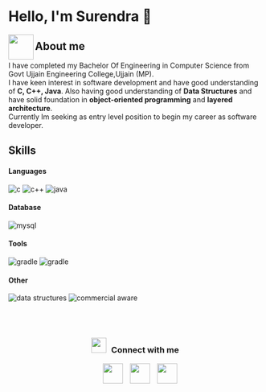   # Hello, I'm Surendra 👋
<img align="left" src = "https://user-images.githubusercontent.com/63050133/156777293-72a6e681-2582-4a9d-ad92-09d1181d47c7.gif" width = 50px height=50px>
<h2 align="left" font-weight="bold">About me</h2>
 I have completed my Bachelor Of Engineering in Computer Science from Govt Ujjain Engineering College,Ujjain (MP).<br>
 I have keen interest in software development and have good understanding of <b>C, C++, Java</b>. Also having good understanding of <b>Data Structures</b> and  have solid foundation in <b>object-oriented programming</b> and <b>layered architecture</b>.<br>
Currently Im seeking as entry level position to begin my career as software developer.
 
 <h2>Skills</h2>
  
   <h4> Languages </h4>
   
<d><img src = "https://img.shields.io/badge/C-1572B6?style=for-the-badge&logo=java&logoColor=white"  alt = "c" /> </d>
<d><img src = "https://img.shields.io/badge/C++-E34F26?style=for-the-badge&logo=css3&logoColor=white" alt = "c++" /></d>
<d><img src = "https://img.shields.io/badge/JAVA-%23ED8B00.svg?style=for-the-badge&logo=java&logoColor=white" alt = "java" /></d> 
        
        
 <h4> Database </h4>
       <img src = "https://img.shields.io/badge/MYSQL-%23404d59.svg?style=for-the-badge&logo=express&logoColor=%2361DAFB" alt = "mysql" />
 <h4> Tools </h4>
        <img src = "https://img.shields.io/badge/Gradle-%23FF9A00.svg?style=for-the-badge&logo=gradle%20photoshop&logoColor=white" alt = "gradle" />
	<img src = "https://img.shields.io/badge/GIT-%23F24E1E.svg?style=for-the-badge&logo=gradle%20photoshop&logoColor=white" alt = "gradle" />
<h4> Other </h4>
       <img src = "https://img.shields.io/badge/DATA STRUCTURES-%2320232a.svg?style=for-the-badge&logo=adobe%20photoshop&logoColor=white" alt = "data structures" />
       <img src = "https://img.shields.io/badge/COMMERCIAL AWARE-%23404d59.svg?style=for-the-badge&logo=adobe%20photoshop&logoColor=white" alt = "commercial aware" />
   
	
  </br></br>

  
<h3 align="center" > 
	<img src="https://media.giphy.com/media/iY8CRBdQXODJSCERIr/giphy.gif" width="30"height="30" style="margin-right: 10px;">Connect with me</h3>

<p align="center">

 <div align="center"  class="icons-social" style="margin-left: 10px;">
        <a style="margin-left: 10px;"  target="_blank" href="https://www.linkedin.com/in/sgour/">
			<img src="https://img.icons8.com/doodle/40/000000/linkedin--v2.png" width="40" height="40"></a>
        <a style="margin-left: 10px;" target="_blank" href="https://github.com/surendra">
		<img src="https://cdn.iconscout.com/icon/free/png-256/web-earth-online-market-planet-search-secure-1-9563.png" width="40" height="40"></a>
        <a style="margin-left: 10px;" target="_blank" href="mailto:sgour859@gmail.com">
			<img src="https://img.icons8.com/doodle/1x/gmail--v2.png" width="40" height="40"></a>
	

</div>


